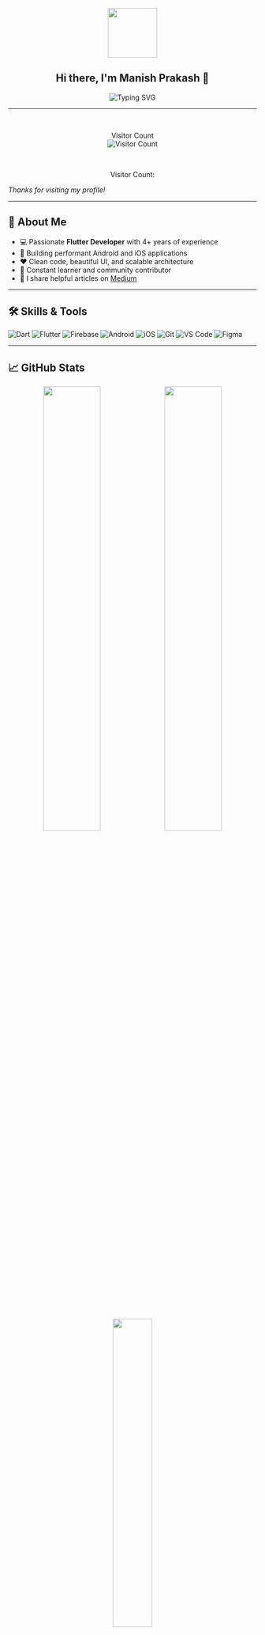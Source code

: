 <div align="center" id="header">
  <img src="https://media.giphy.com/media/M9gbBd9nbDrOTu1Mqx/giphy.gif" width="100"/>
  <h2>Hi there, I'm Manish Prakash 👋</h2>
  <img src="https://readme-typing-svg.demolab.com/?lines=Flutter%20Developer%20from%20India;4%2B%20Years%20of%20Coding%20Experience;Building%20Android%20and%20iOS%20Apps;Lover%20of%20Clean%20Architecture%20and%20Open%20Source;Always%20Learning%20New%20Things!" alt="Typing SVG" />
</div>

---

<p align="center">
 <!-- <img src="https://profile-counter.glitch.me/mprakashgithub/count.svg" alt="Visitor Count" />-->
  <br>
  <p align="center">
  Visitor Count<br>
  <img src="https://api.countapi.xyz/hit/mprakashgithub.github.io/visits?style=flat-square&label=Visitors&color=blue" alt="Visitor Count" />
</p>
  <br>
<p align="center">Visitor Count: <span id="visits"></span></p>
<script>
  fetch('https://api.countapi.xyz/update/mprakashgithub.github.io/visits/?amount=1')
    .then(res => res.json())
    .then(data => {
      document.getElementById('visits').innerText = data.value;
    });
</script>

  <i>Thanks for visiting my profile!</i>
</p>

---

## 🚀 About Me

- 💻 Passionate **Flutter Developer** with 4+ years of experience  
- 📱 Building performant Android and iOS applications  
- ❤️ Clean code, beautiful UI, and scalable architecture  
- 🌱 Constant learner and community contributor  
- 📰 I share helpful articles on [Medium](https://medium.com/@mailtomprakash1)  

---

## 🛠️ Skills & Tools

![Dart](https://img.shields.io/badge/-Dart-0175C2?logo=dart&logoColor=white&style=flat)
![Flutter](https://img.shields.io/badge/-Flutter-02569B?logo=flutter&logoColor=white&style=flat)
![Firebase](https://img.shields.io/badge/-Firebase-FFCA28?logo=firebase&logoColor=white&style=flat)
![Android](https://img.shields.io/badge/-Android-3DDC84?logo=android&logoColor=white&style=flat)
![iOS](https://img.shields.io/badge/-iOS-000000?logo=apple&logoColor=white&style=flat)
![Git](https://img.shields.io/badge/-Git-F05032?logo=git&logoColor=white&style=flat)
![VS Code](https://img.shields.io/badge/-VSCode-007ACC?logo=visual-studio-code&logoColor=white&style=flat)
![Figma](https://img.shields.io/badge/-Figma-F24E1E?logo=figma&logoColor=white&style=flat)

---

## 📈 GitHub Stats

<p align="center">
  <img src="https://github-readme-stats.vercel.app/api?username=mprakashgithub&show_icons=true&theme=radical" width="48%" />
  <img src="https://github-readme-streak-stats.herokuapp.com?user=mprakashgithub&theme=radical" width="48%" />
</p>

<p align="center">
  <img src="https://github-readme-stats.vercel.app/api/top-langs/?username=mprakashgithub&layout=compact&theme=radical" width="40%" />
</p>

---

## 📫 Get in Touch

- 💼 [LinkedIn](https://www.linkedin.com/in/manishprakashind)
- 📧 mailtomprakash1@gmail.com  
- 🌐 [Portfolio Website](https://mprakashgithub.github.io/)  
- ✍️ [Medium Blog](https://medium.com/@mailtomprakash1)

---

_“Code is like humor. When you have to explain it, it’s bad.” – Cory House_



<!--<div id="header" align="center">
  <img src="https://media.giphy.com/media/M9gbBd9nbDrOTu1Mqx/giphy.gif" width="100"/>
</div>
<p align="center">
  Visitor count<br>
  <img src="https://profile-counter.glitch.me/mprakashgithub/count.svg" />
</p>

## Hey there :wave:

<div>
<!-- <p align="center"> -->
  <!-- Typing SVG by DenverCoder1 - https://github.com/DenverCoder1/readme-typing-svg -->
<!--   <a href="https://github.com/mprakashgithub/readme-typing-svg"> -->
    <img src="https://readme-typing-svg.demolab.com/?lines=Hey%20I'm%20Manish%20Prakash;Mobile%20App%20Developer%20Flutter%20Dev;Experienced%20in%20Android%20And%20iOS%20;Experienced%20in%20flutter;4%2B%20years%20of%20coding%20experience;" />
<!--   </a> -->
<!-- </p> -->
<!--</div>-->
<!-- <p align="center">
  Visits Badge<br>
  <img src="https://badges.pufler.dev/visits/mprakashgithub/mprakashgithub" />
</p> -->

<!-- [![Visits Badge](https://badges.pufler.dev/visits/pujux/badge-it)](https://badges.pufler.dev) -->
<!-- ![Visitor Count](https://profile-counter.glitch.me/{YOUR USER}/count.svg) -->

<!-- About me-->

<!--Community is :heart: | Flutter Developer(from India) and :coffee: lover. 

You can follow me for good stuff related to flutter/tech at [Medium.com](https://medium.com/@mailtomprakash1)

## Things I am passionate about

- Mobile app development (Android & iOS)
- Open source :octocat:

## Get in touch :coffee:

- Connect with me on [LinkedIn](https://www.linkedin.com/in/manishprakashind)
- You can email me at mailtomprakash1@gmail.com
- You can check my [profile](https://mprakashgithub.github.io/) -->
